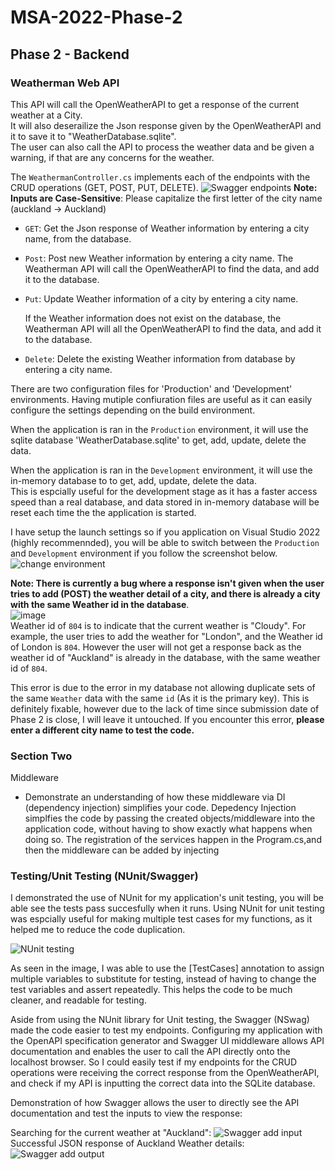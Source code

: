 # MSA-2022-Phase-2

## Phase 2 - Backend

### Weatherman Web API
This API will call the OpenWeatherAPI to get a response of the current weather at a City.\
It will also deserailize the Json response given by the OpenWeatherAPI and  it to save it to "WeatherDatabase.sqlite".\
The user can also call the API to process the weather data and be given a warning, if that are any concerns for the weather.

The `WeathermanController.cs` implements each of the endpoints with the CRUD operations (GET, POST, PUT, DELETE).
![Swagger endpoints](https://user-images.githubusercontent.com/51344267/183555292-f3b9c66c-8bb7-4c7d-a4c9-6c6cff47fdd1.PNG)
**Note: Inputs are Case-Sensitive**: Please capitalize the first letter of the city name (auckland -> Auckland)
- `GET`: Get the Json response of Weather information by entering a city name, from the database.

- `Post`: Post new Weather information by entering a city name. The Weatherman API will call the OpenWeatherAPI to find the data, and add it to the database.

- `Put`: Update Weather information of a city by entering a city name.

   If the Weather information does not exist on the database, the Weatherman API will all the OpenWeatherAPI to find the data, and add it to the database.
   
- `Delete`: Delete the existing Weather information from database by entering a city name.

There are two configuration files for 'Production' and 'Development' environments.
Having mutiple confiuration files are useful as it can easily configure the settings depending on the build environment.

When the application is ran in the `Production` environment, it will use the sqlite database 'WeatherDatabase.sqlite' to get, add, update, delete the data.

When the application is ran in the `Development` environment, it will use the in-memory database to to get, add, update, delete the data.\
This is espcially useful for the development stage as it has a faster access speed than a real database, and data stored in in-memory database will be reset each time the the application is started.

I have setup the launch settings so if you application on Visual Studio 2022 (highly recommennded), you will be able to switch between the `Production` and `Development` environment if you follow the screenshot below.
![change environment](https://user-images.githubusercontent.com/51344267/183554816-bb50baa1-5516-47a1-960c-43e8e2a724c4.PNG)

**Note: There is currently a bug where a response isn't given when the user tries to add (POST) the weather detail of a city, and there is already a city with the same Weather id in the database**.\
![image](https://user-images.githubusercontent.com/51344267/183556712-f3d9977c-71ec-4335-9a0c-fe646669ba44.png)\
Weather id of `804` is to indicate that the current weather is "Cloudy".
For example, the user tries to add the weather for "London", and the Weather id of London is `804`. However the user will not get a response back as the weather id of "Auckland" is already in the database, with the same weather id of `804`.

This error is due to the error in my database not allowing duplicate sets of the same `Weather` data with the same `id` (As it is the primary key). This is definitely fixable, however due to the lack of time since submission date of Phase 2 is close, I will leave it untouched.
If you encounter this error, **please enter a different city name to test the code.**

### Section Two

Middleware 
* Demonstrate an understanding of how these middleware via DI (dependency injection) simplifies your code.
Depedency Injection simplfies the code by passing the created objects/middleware into the application code, without having to show exactly what happens when doing so.
The registration of the services happen in the Program.cs,and then the middleware can be added by injecting

### Testing/Unit Testing (NUnit/Swagger)

I demonstrated the use of NUnit for my application's unit testing, you will be able see the tests pass succesfully when it runs.
Using NUnit for unit testing was espcially useful for making multiple test cases for my functions, as it helped me to reduce the code duplication.

![NUnit testing](https://user-images.githubusercontent.com/51344267/183555042-32f8d46d-2a0e-4e5e-990a-49426eeb9bee.PNG)


As seen in the image, I was able to use the [TestCases] annotation to assign multiple variables to substitute for testing, instead of having  to change the test variables and assert repeatedly.
This helps the code to be much cleaner, and readable for testing.

Aside from using the NUnit library for Unit testing, the Swagger (NSwag) made the code easier to test my endpoints.
Configuring my application with the  OpenAPI specification generator and Swagger UI middleware allows API documentation and enables the user to call the API directly onto the localhost browser.
So I could easily test if my endpoints for the CRUD operations were receiving the correct response from the OpenWeatherAPI, and check if my API is inputting the correct data into the SQLite database.

Demonstration of how Swagger allows the user to directly see the API documentation and test the inputs to view the response:

Searching for the current weather at "Auckland":
![Swagger add input](https://user-images.githubusercontent.com/51344267/183555287-15db9e41-6222-4a19-a795-a90f721f6d36.PNG)
Successful JSON response of Auckland Weather details:
![Swagger add output](https://user-images.githubusercontent.com/51344267/183555413-a91c0848-3656-4ef7-b808-4d690570e0c4.PNG)
